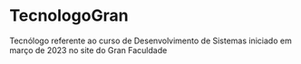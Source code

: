 # TecnologoGran
Tecnólogo referente ao curso de Desenvolvimento de Sistemas iniciado em março de 2023 no site do Gran Faculdade
